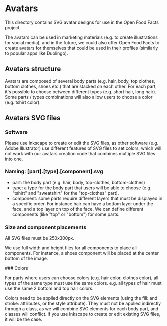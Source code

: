 # Avatars

This directory contains SVG avatar designs for use in the Open Food Facts project.

The avatars can be used in marketing materials (e.g. to create illustrations for social media), and in the future, we could also offer Open Food Facts to create avatars for themselves
that could be used in their profiles (similarly to popular apps like Duolingo).

## Avatars structure

Avatars are composed of several body parts (e.g. hair, body, top clothes, bottom clothes, shoes etc.) that are stacked on each other.
For each part, it's possible to choose between different types (e.g. short hair, long hair).
Some parts / types combinations will also allow users to choose a color (e.g. tshirt color).

## Avatars SVG files

### Software

Please use Inkscape to create or edit the SVG files, as other software (e.g. Adobe Illustrator) use different features of SVG files to set colors,
which will not work with our avatars creation code that combines multiple SVG files into one.

### Naming: [part].[type].[component].svg

* part: the body part (e.g. hair, body, top-clothes, bottom-clothes)
* type: a type for the body part that users will be able to choose (e.g. "tshirt" and "sweatshirt" for the "top-clothes" part).
* component: some parts require different layers that must be displayed in a specific order. For instance hair can have a bottom layer under the face, and a top layer on top of the face. We can define different components (like "top" or "bottom") for some parts.

### Size and component placements

All SVG files must be 250x300px.

We use full width and height files for all components to place all components.
For instance, a shoes component will be placed at the center bottom of the image.

### Colors

For parts where users can choose colors (e.g. hair color, clothes color), all types of the same type must use the same colors. e.g. all types of hair must use the same 2 bottom and top hair colors.

Colors need to be applied directly on the SVG elements (using the fill: and stroke: attributes, or the style attribute).
They must not be applied indirectly through a class, as we will combine SVG elements for each body part, and classes will conflict.
If you use Inkscape to create or edit existing SVG files, it will be the case.
